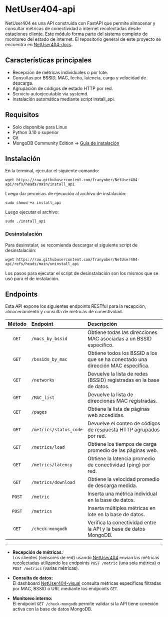 # NetUser404-api

NetUser404 es una API construida con FastAPI que permite almacenar y consultar métricas de conectividad a internet recolectadas desde estaciones cliente. Este módulo forma parte del sistema completo de monitoreo del estado de internet. El repositorio general de este proyecto se encuentra en [NetUser404-docs](https://github.com/franyober/netUser404-docs/).

## Características principales

* Recepción de métricas individuales o por lote.
* Consultas por BSSID, MAC, fecha, latencia, carga y velocidad de descarga.
* Agrupación de códigos de estado HTTP por red.
* Servicio autoejecutable vía systemd.
* Instalación automática mediante script install_api.

## Requisitos

* Solo disponible para Linux
* Python 3.10 o superior
* Git
* MongoDB Community Edition -> [Guía de instalación](https://www.mongodb.com/docs/manual/tutorial/install-mongodb-on-ubuntu/)

## Instalación

En la terminal, ejecutar el siguiente comando:
```
wget https://raw.githubusercontent.com/franyober/NetUser404-api/refs/heads/main/install_api
```

Luego dar permisos de ejecución al archivo de instalación:
```
sudo chmod +x install_api
```

Luego ejecutar el archivo:
```
sudo ./install_api
```

### Desinstalación

Para desinstalar, se recomienda descargar el siguiente script de desinstalación:

```
wget https://raw.githubusercontent.com/franyober/NetUser404-api/refs/heads/main/uninstall_api
```

Los pasos para ejecutar el script de desinstalación son los mismos que se usó para el de instalación.


## Endpoints

Esta API expone los siguientes endpoints RESTful para la recepción, almacenamiento y consulta de métricas de conectividad.

| Método | Endpoint | Descripción |
|:------:|:---------|:------------|
| `GET` | `/macs_by_bssid` | Obtiene todas las direcciones MAC asociadas a un BSSID específico. |
| `GET` | `/bssids_by_mac` | Obtiene todos los BSSID a los que se ha conectado una dirección MAC específica. |
| `GET` | `/networks` | Devuelve la lista de redes (BSSID) registradas en la base de datos. |
| `GET` | `/MAC_list` | Devuelve la lista de direcciones MAC registradas. |
| `GET` | `/pages` | Obtiene la lista de páginas web accedidas. |
| `GET` | `/metrics/status_code` | Devuelve el conteo de códigos de respuesta HTTP agrupados por red. |
| `GET` | `/metrics/load` | Obtiene los tiempos de carga promedio de las páginas web. |
| `GET` | `/metrics/latency` | Obtiene la latencia promedio de conectividad (ping) por red. |
| `GET` | `/metrics/download` | Obtiene la velocidad promedio de descarga medida. |
| `POST` | `/metric` | Inserta una métrica individual en la base de datos. |
| `POST` | `/metrics` | Inserta múltiples métricas en lote en la base de datos. |
| `GET` | `/check-mongodb` | Verifica la conectividad entre la API y la base de datos MongoDB. |

---

- **Recepción de métricas:**  
  Los clientes (sensores de red) usando [NetUser404](https://github.com/mateoprotocol/NetUser404) envían las métricas recolectadas utilizando los endpoints `POST /metric` (una sola métrica) o `POST /metrics` (varias métricas).

- **Consulta de datos:**  
  El dashboard [NetUser404-visual](https://github.com/franyober/NetUser404-visual) consulta métricas específicas filtradas por MAC, BSSID o URL mediante los endpoints `GET`.

- **Monitoreo interno:**  
  El endpoint `GET /check-mongodb` permite validar si la API tiene conexión activa con la base de datos MongoDB.






